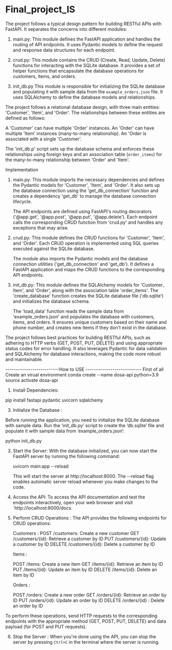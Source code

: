# Final_project_IS

The project follows a typical design pattern for building RESTful APIs with FastAPI. It separates the concerns into different modules:

1. main.py: This module defines the FastAPI application and handles the routing of API endpoints. It uses Pydantic models to define the request and response data structures for each endpoint.

2. crud.py: This module contains the CRUD (Create, Read, Update, Delete) functions for interacting with the SQLite database. It provides a set of helper functions that encapsulate the database operations for customers, items, and orders.

3. init_db.py This module is responsible for initializing the SQLite database and populating it with sample data from the `example_orders.json` file. It uses SQLAlchemy to define the database models and relationships.

The project follows a relational database design, with three main entities: 'Customer', 'Item', and 'Order'. The relationships between these entities are defined as follows:

A 'Customer' can have multiple 'Order' instances.
An 'Order' can have multiple 'Item' instances (many-to-many relationship).
An 'Order is associated with a single 'Customer'.

The 'init_db.p' script sets up the database schema and enforces these relationships using foreign keys and an association table (`order_items`) for the many-to-many relationship between 'Order' and 'Item'.

Implementation

1. main.py: This module imports the necessary dependencies and defines the Pydantic models for 'Customer', 'Item', and 'Order'. It also sets up the database connection using the 'get_db_connection' function and creates a dependency 'get_db' to manage the database connection lifecycle.

   The API endpoints are defined using FastAPI's routing decorators ('@app.get', '@app.post', '@app.put', '@app.delete'). Each endpoint calls the corresponding CRUD function from 'crud.py' and handles any exceptions that may arise.

2. crud.py: This module defines the CRUD functions for 'Customer', 'Item', and 'Order'. Each CRUD operation is implemented using SQL queries executed against the SQLite database.

   The module also imports the Pydantic models and the database connection utilities ('get_db_connection' and 'get_db'). It defines a FastAPI application and maps the CRUD functions to the corresponding API endpoints.

3. init_db.py: This module defines the SQLAlchemy models for 'Customer`, `Item', and 'Order', along with the association table 'order_items'. The 'create_database' function creates the SQLite database file ('db.sqlite') and initializes the database schema.

   The 'load_data' function reads the sample data from 'example_orders.json' and populates the database with customers, items, and orders. It ensures unique customers based on their name and phone number, and creates new items if they don't exist in the database.

The project follows best practices for building RESTful APIs, such as adhering to HTTP verbs (GET, POST, PUT, DELETE) and using appropriate status codes for error handling. It also leverages Pydantic for data validation and SQLAlchemy for database interactions, making the code more robust and maintainable.

--------------------------How to USE ---------------------------
First of all Create an virual environment 
conda create --name dosa-api python=3.9
source activate dosa-api

1. Install Dependencies:
   
pip install fastapi pydantic uvicorn sqlalchemy
  

3. Initialize the Database :

  Before running the application, you need to initialize the SQLite database with sample data. Run the ‘init_db.py’ script to create the ‘db.sqlite’ file and populate it with sample data from ‘example_orders.json’:

  
   python init_db.py


3. Start the Server:
   With the database initialized, you can now start the FastAPI server by running the following command:


   uvicorn main:app --reload


   This will start the server at http://localhost:8000. The --reload flag enables automatic server reload whenever you make changes to the code.

4. Access the API:
To access the API documentation and test the endpoints interactively, open your web browser and visit `http://localhost:8000/docs.


     

5. Perform CRUD Operations :
   The API provides the following endpoints for CRUD operations:

   Customers :
     POST /customers: Create a new customer
     GET /customers/{id}: Retrieve a customer by ID
     PUT /customers/{id}: Update a customer by ID
     DELETE /customers/{id}: Delete a customer by ID

   Items :

     POST /items: Create a new item
     GET /items/{id}: Retrieve an item by ID
     PUT /items/{id}: Update an item by ID
     DELETE /items/{id}: Delete an item by ID

   Orders :

    POST /orders: Create a new order
    GET /orders/{id}: Retrieve an order by ID
    PUT /orders/{id}: Update an order by ID
    DELETE /orders/{id}  : Delete an order by ID

To perform these operations, send HTTP requests to the corresponding endpoints with the appropriate method (GET, POST, PUT, DELETE) and data payload (for POST and PUT requests).

6. Stop the Server :
   When you're done using the API, you can stop the server by pressing `Ctrl+C` in the terminal where the server is running.

